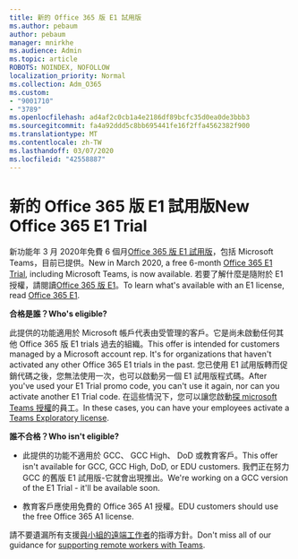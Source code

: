 ```yaml
---
title: 新的 Office 365 版 E1 試用版
ms.author: pebaum
author: pebaum
manager: mnirkhe
ms.audience: Admin
ms.topic: article
ROBOTS: NOINDEX, NOFOLLOW
localization_priority: Normal
ms.collection: Adm_O365
ms.custom:
- "9001710"
- "3789"
ms.openlocfilehash: ad4af2c0cb1a4e2186df89bcfc35d0ea0de3bbb3
ms.sourcegitcommit: fa4a92ddd5c8bb695441fe16f2ffa4562382f900
ms.translationtype: MT
ms.contentlocale: zh-TW
ms.lasthandoff: 03/07/2020
ms.locfileid: "42558887"
---
```

# <a name="new-office-365-e1-trial"></a><span data-ttu-id="66fee-102">新的 Office 365 版 E1 試用版</span><span class="sxs-lookup"><span data-stu-id="66fee-102">New Office 365 E1 Trial</span></span>

<span data-ttu-id="66fee-103">新功能年 3 月 2020年免費 6 個月[Office 365 版 E1 試用版](https://docs.microsoft.com/MicrosoftTeams/e1-trial-license)，包括 Microsoft Teams，目前已提供。</span><span class="sxs-lookup"><span data-stu-id="66fee-103">New in March 2020, a free 6-month [Office 365 E1 Trial](https://docs.microsoft.com/MicrosoftTeams/e1-trial-license), including Microsoft Teams, is now available.</span></span> <span data-ttu-id="66fee-104">若要了解什麼是隨附於 E1 授權，請閱讀[Office 365 版 E1](https://www.microsoft.com/microsoft-365/business/office-365-enterprise-e1-business-software)。</span><span class="sxs-lookup"><span data-stu-id="66fee-104">To learn what's available with an E1 license, read [Office 365 E1](https://www.microsoft.com/microsoft-365/business/office-365-enterprise-e1-business-software).</span></span>

<span data-ttu-id="66fee-105">**合格是誰？**</span><span class="sxs-lookup"><span data-stu-id="66fee-105">**Who's eligible?**</span></span>

<span data-ttu-id="66fee-106">此提供的功能適用於 Microsoft 帳戶代表由受管理的客戶。它是尚未啟動任何其他 Office 365 版 E1 trials 過去的組織。</span><span class="sxs-lookup"><span data-stu-id="66fee-106">This offer is intended for customers managed by a Microsoft account rep. It's for organizations that haven't activated any other Office 365 E1 trials in the past.</span></span> <span data-ttu-id="66fee-107">您已使用 E1 試用版轉而促銷代碼之後，您無法使用一次，也可以啟動另一個 E1 試用版程式碼。</span><span class="sxs-lookup"><span data-stu-id="66fee-107">After you've used your E1 Trial promo code, you can't use it again, nor can you activate another E1 Trial code.</span></span> <span data-ttu-id="66fee-108">在這些情況下，您可以讓您啟動[探 microsoft Teams 授權](https://docs.microsoft.com/MicrosoftTeams/teams-exploratory)的員工。</span><span class="sxs-lookup"><span data-stu-id="66fee-108">In these cases, you can have your employees activate a [Teams Exploratory license](https://docs.microsoft.com/MicrosoftTeams/teams-exploratory).</span></span>

<span data-ttu-id="66fee-109">**誰不合格？**</span><span class="sxs-lookup"><span data-stu-id="66fee-109">**Who isn't eligible?**</span></span>

- <span data-ttu-id="66fee-110">此提供的功能不適用於 GCC、 GCC High、 DoD 或教育客戶。</span><span class="sxs-lookup"><span data-stu-id="66fee-110">This offer isn't available for GCC, GCC High, DoD, or EDU customers.</span></span> <span data-ttu-id="66fee-111">我們正在努力 GCC 的舊版 E1 試用版-它就會出現推出。</span><span class="sxs-lookup"><span data-stu-id="66fee-111">We're working on a GCC version of the E1 Trial - it'll be available soon.</span></span>

 - <span data-ttu-id="66fee-112">教育客戶應使用免費的 Office 365 A1 授權。</span><span class="sxs-lookup"><span data-stu-id="66fee-112">EDU customers should use the free Office 365 A1 license.</span></span>

<span data-ttu-id="66fee-113">請不要遺漏所有支援[與小組的遠端工作者](https://docs.microsoft.com/MicrosoftTeams/support-remote-work-with-teams)的指導方針。</span><span class="sxs-lookup"><span data-stu-id="66fee-113">Don't miss all of our guidance for [supporting remote workers with Teams](https://docs.microsoft.com/MicrosoftTeams/support-remote-work-with-teams).</span></span>
